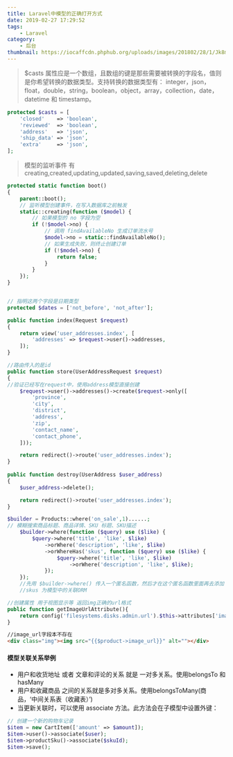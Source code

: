 ```yaml
---
title: Laravel中模型的正确打开方式
date: 2019-02-27 17:29:52
tags:   
    - Laravel
category:
    - 后台
thumbnail: https://iocaffcdn.phphub.org/uploads/images/201802/28/1/Jk8mC7SGI5.jpg!/both/800x600    
---
```

> $casts 属性应是一个数组，且数组的键是那些需要被转换的字段名，值则是你希望转换的数据类型。支持转换的数据类型有： integer，json，float，double，string，boolean，object，array，collection，date，datetime 和 timestamp。

```php
protected $casts = [
    'closed'    => 'boolean',
    'reviewed'  => 'boolean',
    'address'   => 'json',
    'ship_data' => 'json',
    'extra'     => 'json',
];
```
> 模型的监听事件 有creating,created,updating,updated,saving,saved,deleting,delete

```php
protected static function boot()
{
    parent::boot();
    // 监听模型创建事件，在写入数据库之前触发
    static::creating(function ($model) {
        // 如果模型的 no 字段为空
        if (!$model->no) {
            // 调用 findAvailableNo 生成订单流水号
            $model->no = static::findAvailableNo();
            // 如果生成失败，则终止创建订单
            if (!$model->no) {
                return false;
            }
        }
    });
}
```
<!-- more -->
```php

// 指明这两个字段是日期类型
protected $dates = ['not_before', 'not_after'];

public function index(Request $request)
{
    return view('user_addresses.index', [
        'addresses' => $request->user()->addresses,
    ]);
}

//路由传入的是id     
public function store(UserAddressRequest $request)
{   
//验证已经写在request中，使用address模型直接创建
    $request->user()->addresses()->create($request->only([
        'province',
        'city',
        'district',
        'address',
        'zip',
        'contact_name',
        'contact_phone',
    ]));

    return redirect()->route('user_addresses.index');
}
   
public function destroy(UserAddress $user_address)
{
    $user_address->delete();

    return redirect()->route('user_addresses.index');
}  

```
```php
$builder = Products::where('on_sale',1)......;
// 模糊搜索商品标题、商品详情、SKU 标题、SKU描述
    $builder->where(function ($query) use ($like) {
        $query->where('title', 'like', $like)
            ->orWhere('description', 'like', $like)
            ->orWhereHas('skus', function ($query) use ($like) {
                $query->where('title', 'like', $like)
                    ->orWhere('description', 'like', $like);
            });
    });
    //先用 $builder->where() 传入一个匿名函数，然后才在这个匿名函数里面再去添加 like 搜索，这样做目的是在查询条件的两边加上 ()，也就是说最终执行的 SQL 语句类似 select * from products where on_sale = 1 and ( title like xxx or description like xxx )
    //skus 为模型中的关联ORM
```

```php
//创建属性 用于视图显示等 返回img正确的url格式
public function getImageUrlAttribute(){
    return config('filesystems.disks.admin.url').$this->attributes['image'];
}
```
```html
//image_url字段本不存在 
<div class="img"><img src="{{$product->image_url}}" alt=""></div>
```
#### 模型关联关系举例
- 用户和收货地址 或者 文章和评论的关系 就是 一对多关系。使用belongsTo 和 hasMany
- 用户和收藏商品 之间的关系就是多对多关系。使用belongsToMany(商品，‘中间关系表（收藏表）’)
- 当更新关联时，可以使用 associate 方法。此方法会在子模型中设置外键：

```php
// 创建一个新的购物车记录
$item = new CartItem(['amount' => $amount]);
$item->user()->associate($user);
$item->productSku()->associate($skuId);
$item->save();
```
